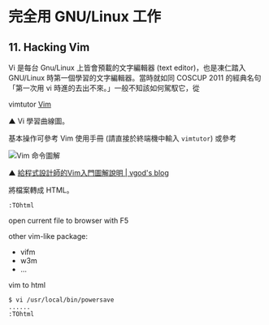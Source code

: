 # 完全用 GNU/Linux 工作

## 11. Hacking Vim

Vi 是每台 Gnu/Linux 上皆會預載的文字編輯器 (text editor)，也是凍仁踏入 GNU/Linux 時第一個學習的文字編輯器。當時就如同 COSCUP 2011 的經典名句「第一次用 vi 時進的去出不來。」一般不知該如何駕馭它，從

vimtutor
[Vim](http://zh.wikipedia.org/wiki/Vim)

▲ Vi 學習曲線圖。

基本操作可參考 Vim 使用手冊 (請直接於終端機中輸入 `vimtutor`) 或參考

![Vim 命令圖解](http://blog.vgod.tw.s3.amazonaws.com/wp-content/uploads/2009/12/vim-cheat-sheet-full-thumb.png?9d7bd4)

▲ [給程式設計師的Vim入門圖解說明 | vgod's blog](http://blog.vgod.tw/2009/12/08/vim-cheat-sheet-for-programmers/) 

將檔案轉成 HTML。

	:TOhtml


open current file to browser with F5


other vim-like package:

- vifm
- w3m
- ...




vim to html

	$ vi /usr/local/bin/powersave
	......
	:TOhtml
